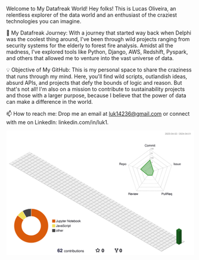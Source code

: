 Welcome to My Datafreak World!
Hey folks! This is Lucas Oliveira, an relentless explorer of the data world and an enthusiast of the craziest technologies you can imagine.

🚀 My Datafreak Journey: With a journey that started way back when Delphi was the coolest thing around, I've been through wild projects ranging from security systems for the elderly to forest fire analysis. Amidst all the madness, I've explored tools like Python, Django, AWS, Redshift, Pyspark, and others that allowed me to venture into the vast universe of data.

💡 Objective of My GitHub: This is my personal space to share the craziness that runs through my mind. Here, you'll find wild scripts, outlandish ideas, absurd APIs, and projects that defy the bounds of logic and reason. But that's not all! I'm also on a mission to contribute to sustainability projects and those with a larger purpose, because I believe that the power of data can make a difference in the world.

📫 How to reach me: Drop me an email at luk14236@gmail.com or connect with me on LinkedIn: linkedin.com/in/luk1.

![](./profile-3d-contrib/profile-green-animate.svg)

